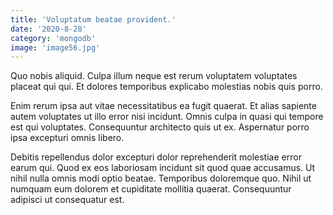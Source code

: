 ```yaml
---
title: 'Voluptatum beatae provident.'
date: '2020-8-28'
category: 'mongodb'
image: 'image56.jpg'
---
```


Quo nobis aliquid. Culpa illum neque est rerum voluptatem voluptates placeat qui qui. Et dolores temporibus explicabo molestias nobis quis porro.
 Enim rerum ipsa aut vitae necessitatibus ea fugit quaerat. Et alias sapiente autem voluptates ut illo error nisi incidunt. Omnis culpa in quasi qui tempore est qui voluptates. Consequuntur architecto quis ut ex. Aspernatur porro ipsa excepturi omnis libero.
 Debitis repellendus dolor excepturi dolor reprehenderit molestiae error earum qui. Quod ex eos laboriosam incidunt sit quod quae accusamus. Ut nihil nulla omnis modi optio beatae. Temporibus doloremque quo. Nihil ut numquam eum dolorem et cupiditate mollitia quaerat. Consequuntur adipisci ut consequatur est.
